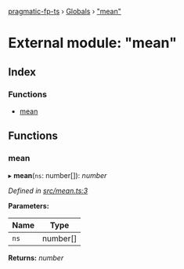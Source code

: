 [pragmatic-fp-ts](../README.md) › [Globals](../globals.md) › ["mean"](_mean_.md)

# External module: "mean"

## Index

### Functions

* [mean](_mean_.md#mean)

## Functions

###  mean

▸ **mean**(`ns`: number[]): *number*

*Defined in [src/mean.ts:3](https://github.com/hermann-p/pragmatic-fp-ts/blob/d13f3c1/src/mean.ts#L3)*

**Parameters:**

Name | Type |
------ | ------ |
`ns` | number[] |

**Returns:** *number*
